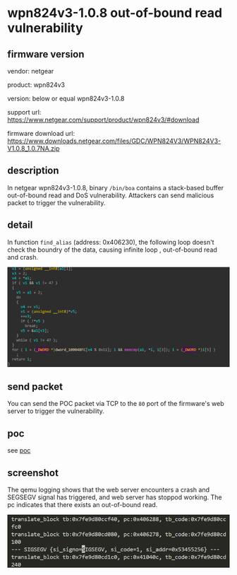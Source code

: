 # wpn824v3-1.0.8 out-of-bound read vulnerability
## firmware version
vendor: netgear

product: wpn824v3

version: below or equal wpn824v3-1.0.8

support url: https://www.netgear.com/support/product/wpn824v3/#download

firmware download url: https://www.downloads.netgear.com/files/GDC/WPN824V3/WPN824V3-V1.0.8_1.0.7NA.zip

## description
In netgear wpn824v3-1.0.8, binary `/bin/boa` contains a stack-based buffer out-of-bound read and DoS vulnerability. Attackers can send malicious packet to trigger the vulnerability.

## detail
In function `find_alias` (address: 0x406230), the following loop doesn't check the boundry of the data, causing infinite loop , out-of-bound read and crash.

![oob-r](image.png)

## send packet
You can send the POC packet via TCP to the `80` port of the firmware's web server to trigger the vulnerability.

## poc
see [poc](./poc)

## screenshot
The qemu logging shows that the web server encounters a crash and SEGSEGV signal has triggered, and web server has stoppod working. The pc indicates that there exists an out-of-bound read.

![crash](image-1.png)
